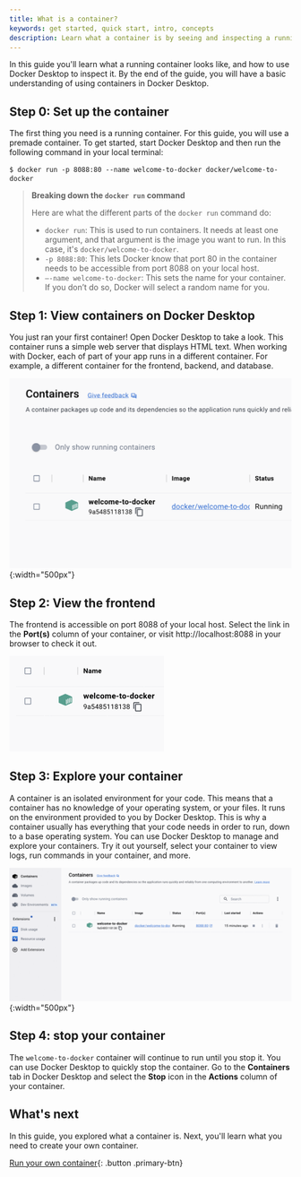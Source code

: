 ```yaml
---
title: What is a container?
keywords: get started, quick start, intro, concepts
description: Learn what a container is by seeing and inspecting a running container.
---
```


In this guide you'll learn what a running container looks like, and how to use Docker Desktop to inspect it. By the end of the guide, you will have a basic understanding of using containers in Docker Desktop.

## Step 0: Set up the container

The first thing you need is a running container. For this guide, you will use a premade container. To get started, start Docker Desktop and then run the following command in your local terminal:

```console
$ docker run -p 8088:80 --name welcome-to-docker docker/welcome-to-docker
```

> **Breaking down the `docker run` command**
>
> Here are what the different parts of the `docker run` command do:
> - `docker run`: This is used to run containers. It needs at least one argument, and that argument is the image you want to run. In this case, it's `docker/welcome-to-docker`.
> - `-p 8088:80`: This lets Docker know that port 80 in the container needs to be accessible from port 8088 on your local host.
> - `—-name welcome-to-docker`: This sets the name for your container. If you don’t do so, Docker will select a random name for you.

## Step 1: View containers on Docker Desktop

You just ran your first container! Open Docker Desktop to take a look. This container runs a simple web server that displays HTML text. When working with Docker, each of part of your app runs in a different container. For example, a different container for the frontend, backend, and database.

![Docker Desktop with get-started container running](images/getting-started-container.png){:width="500px"}

## Step 2: View the frontend

The frontend is accessible on port 8088 of your local host. Select the link in the **Port(s)** column of your container, or visit http://localhost:8088  in your browser to check it out.

![Accessing container frontend from Docker Desktop](images/getting-started-frontend.gif)

## Step 3: Explore your container

A container is an isolated environment for your code. This means that a container has no knowledge of your operating system, or your files. It runs on the environment provided to you by Docker Desktop. This is why a container usually has everything that your code needs in order to run, down to a base operating system. You can use Docker Desktop to manage and explore your containers. Try it out yourself, select your container to view logs, run commands in your container, and more.

![Viewing container details in Docker Desktop](images/getting-started-explore-container.gif){:width="500px"}

## Step 4: stop your container

The `welcome-to-docker` container will continue to run until you stop it. You can use Docker Desktop to quickly stop the container. Go to the **Containers** tab in Docker Desktop and select the **Stop** icon in the **Actions** column of your container.

## What's next

In this guide, you explored what a container is. Next, you'll learn what you need to create your own container.

[Run your own container](run-your-own-container.md){: .button .primary-btn}
